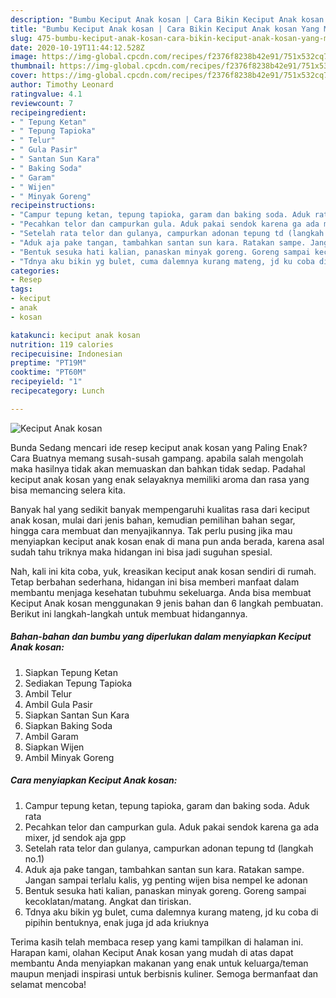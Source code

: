 ```yaml
---
description: "Bumbu Keciput Anak kosan | Cara Bikin Keciput Anak kosan Yang Mudah Dan Praktis"
title: "Bumbu Keciput Anak kosan | Cara Bikin Keciput Anak kosan Yang Mudah Dan Praktis"
slug: 475-bumbu-keciput-anak-kosan-cara-bikin-keciput-anak-kosan-yang-mudah-dan-praktis
date: 2020-10-19T11:44:12.528Z
image: https://img-global.cpcdn.com/recipes/f2376f8238b42e91/751x532cq70/keciput-anak-kosan-foto-resep-utama.jpg
thumbnail: https://img-global.cpcdn.com/recipes/f2376f8238b42e91/751x532cq70/keciput-anak-kosan-foto-resep-utama.jpg
cover: https://img-global.cpcdn.com/recipes/f2376f8238b42e91/751x532cq70/keciput-anak-kosan-foto-resep-utama.jpg
author: Timothy Leonard
ratingvalue: 4.1
reviewcount: 7
recipeingredient:
- " Tepung Ketan"
- " Tepung Tapioka"
- " Telur"
- " Gula Pasir"
- " Santan Sun Kara"
- " Baking Soda"
- " Garam"
- " Wijen"
- " Minyak Goreng"
recipeinstructions:
- "Campur tepung ketan, tepung tapioka, garam dan baking soda. Aduk rata"
- "Pecahkan telor dan campurkan gula. Aduk pakai sendok karena ga ada mixer, jd sendok aja gpp"
- "Setelah rata telor dan gulanya, campurkan adonan tepung td (langkah no.1)"
- "Aduk aja pake tangan, tambahkan santan sun kara. Ratakan sampe. Jangan sampai terlalu kalis, yg penting wijen bisa nempel ke adonan"
- "Bentuk sesuka hati kalian, panaskan minyak goreng. Goreng sampai kecoklatan/matang. Angkat dan tiriskan."
- "Tdnya aku bikin yg bulet, cuma dalemnya kurang mateng, jd ku coba di pipihin bentuknya, enak juga jd ada kriuknya"
categories:
- Resep
tags:
- keciput
- anak
- kosan

katakunci: keciput anak kosan 
nutrition: 119 calories
recipecuisine: Indonesian
preptime: "PT19M"
cooktime: "PT60M"
recipeyield: "1"
recipecategory: Lunch

---
```



![Keciput Anak kosan](https://img-global.cpcdn.com/recipes/f2376f8238b42e91/751x532cq70/keciput-anak-kosan-foto-resep-utama.jpg)

Bunda Sedang mencari ide resep keciput anak kosan yang Paling Enak? Cara Buatnya memang susah-susah gampang. apabila salah mengolah maka hasilnya tidak akan memuaskan dan bahkan tidak sedap. Padahal keciput anak kosan yang enak selayaknya memiliki aroma dan rasa yang bisa memancing selera kita.

Banyak hal yang sedikit banyak mempengaruhi kualitas rasa dari keciput anak kosan, mulai dari jenis bahan, kemudian pemilihan bahan segar, hingga cara membuat dan menyajikannya. Tak perlu pusing jika mau menyiapkan keciput anak kosan enak di mana pun anda berada, karena asal sudah tahu triknya maka hidangan ini bisa jadi suguhan spesial.




Nah, kali ini kita coba, yuk, kreasikan keciput anak kosan sendiri di rumah. Tetap berbahan sederhana, hidangan ini bisa memberi manfaat dalam membantu menjaga kesehatan tubuhmu sekeluarga. Anda bisa membuat Keciput Anak kosan menggunakan 9 jenis bahan dan 6 langkah pembuatan. Berikut ini langkah-langkah untuk membuat hidangannya.

<!--inarticleads1-->

##### Bahan-bahan dan bumbu yang diperlukan dalam menyiapkan Keciput Anak kosan:

1. Siapkan  Tepung Ketan
1. Sediakan  Tepung Tapioka
1. Ambil  Telur
1. Ambil  Gula Pasir
1. Siapkan  Santan Sun Kara
1. Siapkan  Baking Soda
1. Ambil  Garam
1. Siapkan  Wijen
1. Ambil  Minyak Goreng




<!--inarticleads2-->

##### Cara menyiapkan Keciput Anak kosan:

1. Campur tepung ketan, tepung tapioka, garam dan baking soda. Aduk rata
1. Pecahkan telor dan campurkan gula. Aduk pakai sendok karena ga ada mixer, jd sendok aja gpp
1. Setelah rata telor dan gulanya, campurkan adonan tepung td (langkah no.1)
1. Aduk aja pake tangan, tambahkan santan sun kara. Ratakan sampe. Jangan sampai terlalu kalis, yg penting wijen bisa nempel ke adonan
1. Bentuk sesuka hati kalian, panaskan minyak goreng. Goreng sampai kecoklatan/matang. Angkat dan tiriskan.
1. Tdnya aku bikin yg bulet, cuma dalemnya kurang mateng, jd ku coba di pipihin bentuknya, enak juga jd ada kriuknya




Terima kasih telah membaca resep yang kami tampilkan di halaman ini. Harapan kami, olahan Keciput Anak kosan yang mudah di atas dapat membantu Anda menyiapkan makanan yang enak untuk keluarga/teman maupun menjadi inspirasi untuk berbisnis kuliner. Semoga bermanfaat dan selamat mencoba!
